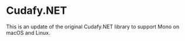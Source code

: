 # Cudafy.NET

This is an update of the original Cudafy.NET library to support Mono on macOS and Linux. 
